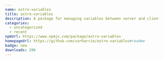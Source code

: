 ```yaml
---
name: astro-variables
title: astro-variables
description: A package for managing variables between server and client in Astro projects
categories:
  - uncategorized
  - recent
npmUrl: https://www.npmjs.com/package/astro-variables
homepageUrl: https://github.com/varharrie/astro-variables#readme
badge: new
downloads: 206
---
```

